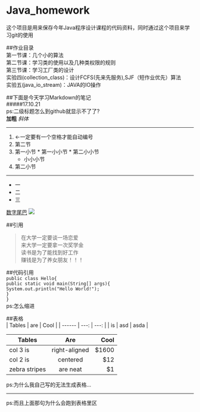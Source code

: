 # Java_homework  
这个项目是用来保存今年Java程序设计课程的代码资料，同时通过这个项目来学习git的使用

##作业目录  
第一节课：几个小的算法  
第二节课：学习类的使用以及几种类权限的规则  
第三节课：学习工厂类的设计  
实验四(collection_class)：设计FCFS(先来先服务),SJF（短作业优先）算法  
实验五(java_io_stream)：JAVA的IO操作  


##下面是今天学习Markdown的笔记  
#####17.10.21  
ps:二级标题怎么到github就显示不了了?  
**加粗**
*斜体*  

---
1. <-一定要有一个空格才能自动编号  
2. 第二节  
  1. 第一小节
    * 第一小小节
    * 第二小小节
      * 小小小节
  2. 第二小节 

---
- 一
- 二
- 三

[数字尾巴](http://www.dgtle.com)
![](http://s.dgtle.com/forum/201710/17/233647fwb75zqmbe5q6oke.jpg-1200px?imageView2/2/w/960)

##引用  
>在大学一定要谈一场恋爱  
>来大学一定要拿一次奖学金  
>读书是为了能找到好工作  
>赚钱是为了养女朋友！！！

##代码引用  
`public class Hello{`  
	`public static void main(String[] args){`  
		`System.out.println("Hello World!");`  
	`}`  
`}`  
ps:怎么缩进

##表格  
| Tables |  are | Cool |
| ------ | ---: | ---: |
| is     |  asd | asda |


| Tables        |      Are      |  Cool |
| ------------- | :-----------: | ----: |
| col 3 is      | right-aligned | $1600 |
| col 2 is      |   centered    |   $12 |
| zebra stripes |   are neat    |    $1 |
ps:为什么我自己写的无法生成表格...  

---
ps:而且上面那句为什么会跑到表格里区